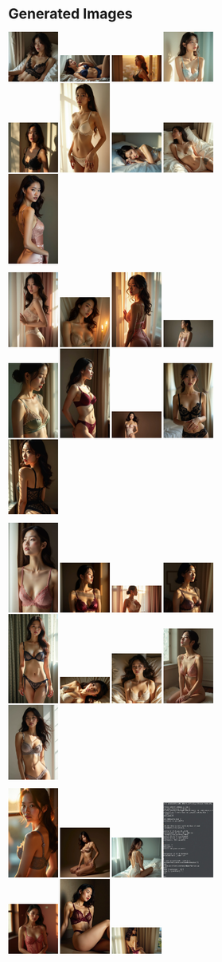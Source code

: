 # Generated Images



<img src="2025_08_02_01.webp" width="100"/> <img src="2025_08_02_02.webp" width="100"/> <img src="2025_08_02_03.webp" width="100"/> <img src="2025_08_02_04.webp" width="100"/> <img src="2025_08_02_05.webp" width="100"/> <img src="2025_08_02_06.webp" width="100"/> <img src="2025_08_02_07.webp" width="100"/> <img src="2025_08_02_08.webp" width="100"/> <img src="2025_08_02_09.webp" width="100"/>

<img src="2025_08_02_10.webp" width="100"/> <img src="2025_08_02_11.webp" width="100"/> <img src="2025_08_02_12.webp" width="100"/> <img src="2025_08_02_13.webp" width="100"/> <img src="2025_08_02_14.webp" width="100"/> <img src="2025_08_02_15.webp" width="100"/> <img src="2025_08_02_16.webp" width="100"/> <img src="2025_08_02_17.webp" width="100"/> <img src="2025_08_02_18.webp" width="100"/>

<img src="2025_08_02_19.webp" width="100"/> <img src="2025_08_02_20.webp" width="100"/> <img src="2025_08_02_21.webp" width="100"/> <img src="2025_08_02_22.webp" width="100"/> <img src="2025_08_02_23.webp" width="100"/> <img src="2025_08_02_24.webp" width="100"/> <img src="2025_08_02_25.webp" width="100"/> <img src="2025_08_02_26.webp" width="100"/> <img src="2025_08_02_27.webp" width="100"/>

<img src="2025_08_02_28.webp" width="100"/> <img src="2025_08_02_29.webp" width="100"/> <img src="2025_08_02_30.webp" width="100"/> <img src="2025_08_02_31.webp" width="100"/> <img src="2025_08_02_32.webp" width="100"/> <img src="2025_08_02_33.webp" width="100"/> <img src="2025_08_02_34.webp" width="100"/>